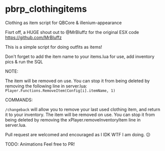 # pbrp_clothingitems
Clothing as item script for QBCore &amp; illenium-appearance

Fisrt off, a HUGE shout out to @MrBluffz for the original ESX code https://github.com/MrBluffz

This is a simple script for doing outfits as items!

Don't forget to add the item name to your items.lua for use, add inventory pics & run the SQL

NOTE:

The item will be removed on use. You can stop it from being deleted by removing the following line in server.lua:
`Player.Functions.RemoveItem(Config[i].itemName, 1)` 

COMMANDS:

`/changeback` will allow you to remove your last used clothing item, and return it to your inventory.
The item will be removed on use. You can stop it from being deleted by removing the xPlayer.removeInventoryItem line in server.lua.

Pull request are welcomed and encouraged as I IDK WTF I am doing. 😕

TODO:
Animations
Feel free to PR! 
